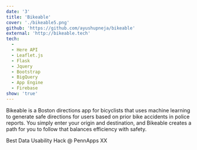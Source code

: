 ```yaml
---
date: '3'
title: 'Bikeable'
cover: './bikeable5.png'
github: 'https://github.com/ayushupneja/bikeable'
external: 'http://bikeable.tech'
tech:
  -
  - Here API
  - Leaflet.js
  - Flask
  - Jquery
  - Bootstrap
  - BigQuery
  - App Engine
  - Firebase
show: 'true'
---
```


Bikeable is a Boston directions app for bicyclists that uses machine learning to generate safe directions for users based on prior bike accidents in police reports. You simply enter your origin and destination, and Bikeable creates a path for you to follow that balances efficiency with safety.


Best Data Usability Hack @ PennApps XX
